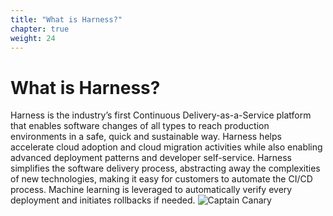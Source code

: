 ```yaml
---
title: "What is Harness?"
chapter: true
weight: 24
---
```


# What is Harness?

Harness is the industry’s first Continuous Delivery-as-a-Service platform that enables software changes of all types to reach production environments in a safe, quick and sustainable way. Harness helps accelerate cloud adoption and cloud migration activities while also enabling advanced deployment patterns and developer self-service. Harness simplifies the software delivery process, abstracting away the complexities of new technologies, making it easy for customers to automate the CI/CD process. Machine learning is leveraged to automatically verify every deployment and initiates rollbacks if needed.
![Captain Canary](../images/canary-standing-1.png "Captain Canary")

